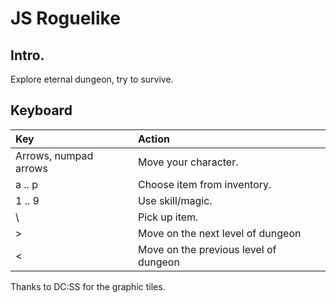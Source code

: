 # JS Roguelike

## Intro.

Explore eternal dungeon, try to survive.


## Keyboard

| Key                   | Action                                |
|:----------------------|:--------------------------------------|
| Arrows, numpad arrows | Move your character.                  |
| a .. p                | Choose item from inventory.           |
| 1 .. 9                | Use skill/magic.                      |
| \                     | Pick up item.                         |
| >                     | Move on the next level of dungeon     |
| <                     | Move on the previous level of dungeon |

Thanks to DC:SS for the graphic tiles.
